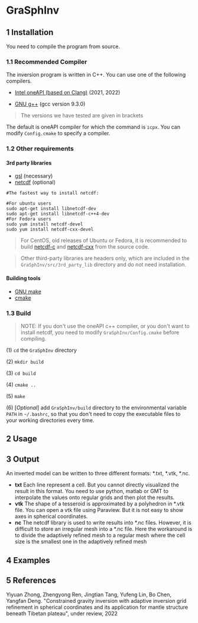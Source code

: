 # GraSphInv

## 1 Installation

You need to compile the program from source. 

### 1.1 Recommended Compiler

The inversion program is written in C++. You can use one of the following compilers.

- [Intel oneAPI (based on Clang)](https://www.intel.com/content/www/us/en/developer/tools/oneapi/toolkits.html#gs.koucg5) (2021, 2022)

- [GNU g++](https://gcc.gnu.org/) (gcc version 9.3.0)

> The versions we have tested are given in brackets

The default is oneAPI compiler for which the command is `icpx`. You can modify `Config.cmake` to specify a compiler.

### 1.2 Other requirements

#### 3rd party libraries

- [gsl](https://www.gnu.org/software/gsl/) (necessary)
- [netcdf](https://www.unidata.ucar.edu/software/netcdf/) (optional)

```shell
#The fastest way to install netcdf:

#For ubuntu users
sudo apt-get install libnetcdf-dev
sudo apt-get install libnetcdf-c++4-dev
#For Fedora users
sudo yum install netcdf-devel
sudo yum install netcdf-cxx-devel
```

> For CentOS, old releases of Ubuntu or Fedora, it is recommended to build [netcdf-c](https://www.unidata.ucar.edu/software/netcdf/docs/) and [netcdf-cxx](https://github.com/Unidata/netcdf-cxx4) from the source code. 

> Other third-party libraries are headers only, which are included in the `GraSphInv/src/3rd_party_lib` directory and do not need installation.

#### Building tools

- [GNU make](https://www.gnu.org/software/make/)
- [cmake](https://cmake.org/) 

### 1.3 Build

> NOTE: If you don't use the oneAPI c++ compiler, or you don't want to install netcdf, you need to modify  `GraSphInv/Config.cmake`  before compiling.

(1) `cd` the `GraSphInv` directory

(2) `mkdir build`

(3) `cd build`

(4) `cmake ..`

(5) `make`

(6) [*Optional*] add `GraSphInv/build` directory to the environmental variable `PATH` in `~/.bashrc`, so that you don't need to copy the  executable files to your working directories every time.

## 2 Usage



## 3 Output

An inverted model can be  written to three different formats: *.txt, *.vtk, *.nc.

- **txt** Each line represent a cell. But you cannot directly visualized the result in this format.  You need to use python, matlab or GMT to interpolate the values onto regular grids and then plot the results.
- **vtk** The shape of a tesseroid is approximated by a polyhedron in *.vtk file. You can open a vtk file using Paraview. But it is not easy to show axes in spherical coordinates.
- **nc** The netcdf library is used to write results into *.nc files. However, it is difficult to store an irregular mesh into a *.nc file. Here the workaround is to divide the adaptively refined mesh to a regular mesh where the cell size is the smallest one in the adaptively refined mesh



## 4 Examples



## 5 References

Yiyuan Zhong, Zhengyong Ren, Jingtian Tang, Yufeng Lin, Bo Chen, Yangfan Deng. "Constrained gravity inversion with adaptive inversion grid refinement in spherical coordinates and its application for  mantle structure beneath Tibetan plateau", under review, 2022



